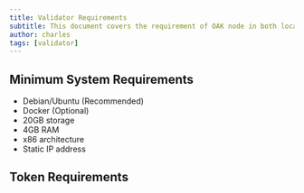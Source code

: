 ```yaml
---
title: Validator Requirements
subtitle: This document covers the requirement of OAK node in both local and testnet network
author: charles
tags: [validator]
---
```


## Minimum System Requirements
- Debian/Ubuntu (Recommended)
- Docker (Optional)
- 20GB storage
- 4GB RAM
- x86 architecture
- Static IP address

## Token Requirements
